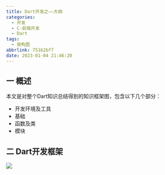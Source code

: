 ```yaml
---
title: Dart开发之——大纲
categories:
  - 开发
  - C-前端开发
  - Dart
tags:
  - 架构图
abbrlink: 75162bf7
date: 2023-01-04 21:46:20
---
```

## 一 概述

本文是对整个Dart知识总结得到的知识框架图，包含以下几个部分：

* 开发环境及工具
* 基础
* 函数及类
* 模块

<!--more-->

## 二 Dart开发框架

![][1]

[1]:https://cdn.staticaly.com/gh/PGzxc/CDN/master/blog-dart/dart-all-xmind-struct.png

